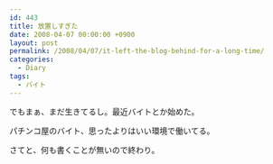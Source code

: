 ```yaml
---
id: 443
title: 放置しすぎた
date: 2008-04-07 00:00:00 +0900
layout: post
permalink: /2008/04/07/it-left-the-blog-behind-for-a-long-time/
categories:
  - Diary
tags:
  - バイト
---
```

でもまぁ、まだ生きてるし。最近バイトとか始めた。
  
パチンコ屋のバイト、思ったよりはいい環境で働いてる。

さてと、何も書くことが無いので終わり。
